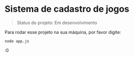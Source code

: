 <h1>Sistema de cadastro de jogos</h1>

>Status do projeto: Em desenvolvimento

Para rodar esse projeto na sua máquina, por favor digite:

```
node app.js
```
:0